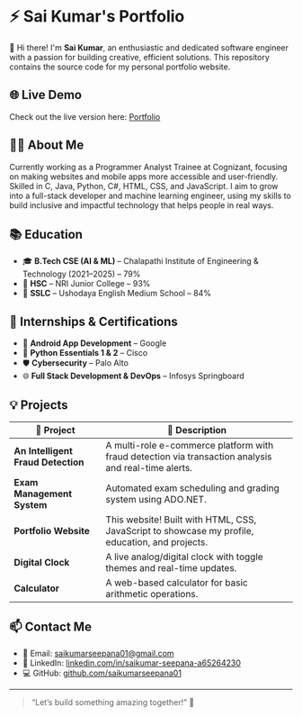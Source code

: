 # ⚡ Sai Kumar's Portfolio

👋 Hi there! I'm **Sai Kumar**, an enthusiastic and dedicated software engineer with a passion for building creative, efficient solutions. This repository contains the source code for my personal portfolio website.

## 🌐 Live Demo
Check out the live version here:  [Portfolio](https://saikumarseepana01.github.io/Personal_portfolio/)

## 🧑‍💻 About Me
Currently working as a Programmer Analyst Trainee at Cognizant, focusing on making websites and mobile apps more accessible and user-friendly. Skilled in C, Java, Python, C#, HTML, CSS, and JavaScript. I aim to grow into a full-stack developer and machine learning engineer, using my skills to build inclusive and impactful technology that helps people in real ways.

## 📚 Education
- 🎓 **B.Tech CSE (AI & ML)** – Chalapathi Institute of Engineering & Technology (2021–2025) – 79%
- 🏫 **HSC** – NRI Junior College – 93%
- 🏫 **SSLC** – Ushodaya English Medium School – 84%

## 💼 Internships & Certifications
- 📱 **Android App Development** – Google
- 🐍 **Python Essentials 1 & 2** – Cisco
- 🛡️ **Cybersecurity** – Palo Alto
- 🌐 **Full Stack Development & DevOps** – Infosys Springboard

## 💡 Projects

| 🚀 Project                         | 📝 Description |
|----------------------------------|----------------|
| **An Intelligent Fraud Detection** | A multi-role e-commerce platform with fraud detection via transaction analysis and real-time alerts. |
| **Exam Management System**        | Automated exam scheduling and grading system using ADO.NET. |
| **Portfolio Website**             | This website! Built with HTML, CSS, JavaScript to showcase my profile, education, and projects. |
| **Digital Clock**                 | A live analog/digital clock with toggle themes and real-time updates. |
| **Calculator**                    | A web-based calculator for basic arithmetic operations. |

## 📫 Contact Me
- 📧 Email: [saikumarseepana01@gmail.com](mailto:saikumarseepana01@gmail.com)
- 🔗 LinkedIn: [linkedin.com/in/saikumar-seepana-a65264230](https://www.linkedin.com/in/saikumar-seepana-a65264230)
- 💻 GitHub: [github.com/saikumarseepana01](https://github.com/saikumarseepana01)

---

> “Let’s build something amazing together!” 🚀
